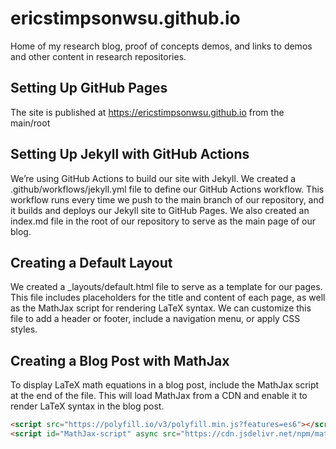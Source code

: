 # ericstimpsonwsu.github.io
Home of my research blog, proof of concepts demos, and links to demos and other content in research repositories.

## Setting Up GitHub Pages
The site is published at https://ericstimpsonwsu.github.io from the main/root

## Setting Up Jekyll with GitHub Actions
We’re using GitHub Actions to build our site with Jekyll. We created a .github/workflows/jekyll.yml file to define our GitHub Actions workflow. This workflow runs every time we push to the main branch of our repository, and it builds and deploys our Jekyll site to GitHub Pages. We also created an index.md file in the root of our repository to serve as the main page of our blog.

## Creating a Default Layout
We created a _layouts/default.html file to serve as a template for our pages. This file includes placeholders for the title and content of each page, as well as the MathJax script for rendering LaTeX syntax. We can customize this file to add a header or footer, include a navigation menu, or apply CSS styles.

## Creating a Blog Post with MathJax
To display LaTeX math equations in a blog post, include the MathJax script at the end of the file. This will load MathJax from a CDN and enable it to render LaTeX syntax in the blog post.
```html
<script src="https://polyfill.io/v3/polyfill.min.js?features=es6"></script>
<script id="MathJax-script" async src="https://cdn.jsdelivr.net/npm/mathjax@3/es5/tex-mml-chtml.js"></script>
```
